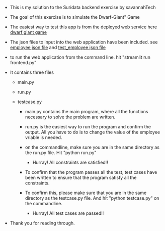- This is my solution to the Suridata backend exercise by savannahTech

- The goal of this exercise is to simulate the Dwarf-Giant" Game

- The easiest way to test this app is from the deployed web service here [dwarf giant game](https://dwart-giant-pair.onrender.com/)
- The json files to input into the web application have been included. see [employee json file](./employee.json) 
   and [test_employee json file](./test_employee.json)

- to run the web application from the command line. hit "streamlit run frontend.py"




- It contains three files
    - main.py
    - run.py
    - testcase.py

        - main.py contains the main program, where all the functions necessary
          to solve the problem are written.
          
        - run.py is the easiest way to run the program and confirm the output. All
           you have to do is to change the value of the employee vriable is needed.
        - on the commandline, make sure you are in the same directory 
             as the run.py file. Hit "python run.py"
             - Hurray! All constraints are satisfied!!

        - To confirm that the program passes all the test, test cases have been
          written to ensure that the program satisfy all the constraints. 
        - To confirm this, please make sure that you are in the same directory as
          the testcase.py file. And hit "python testcase.py" on the commandline.
            - Hurray! All test cases are passed!!


- Thank you for reading through.